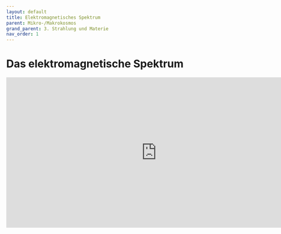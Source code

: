 ```yaml
---
layout: default
title: Elektromagnetisches Spektrum
parent: Mikro-/Makrokosmos
grand_parent: 3. Strahlung und Materie
nav_order: 1
---
```


# Das elektromagnetische Spektrum

<iframe scrolling="no" src="https://www.geogebra.org/material/iframe/id/JGnebScs/width/1600/height/684/border/888888/smb/false/stb/false/stbh/false/ai/false/asb/false/sri/false/rc/false/ld/false/sdz/false/ctl/false" width="800px" height="400px" style="border:0px;"> </iframe>
